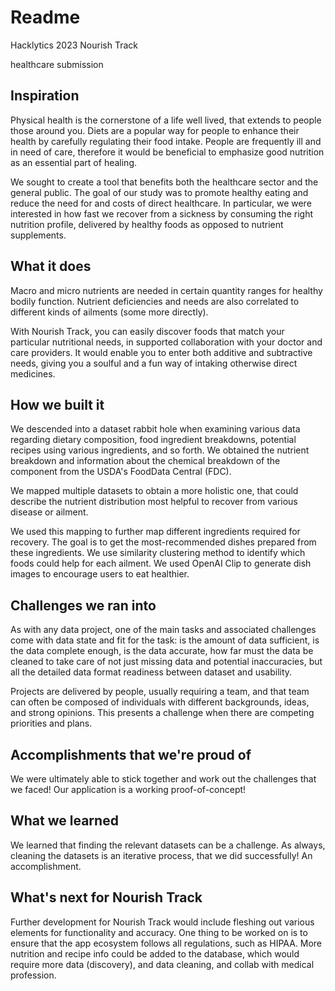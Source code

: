 # Readme

Hacklytics 2023
Nourish Track

healthcare submission

## Inspiration

Physical health is the cornerstone of a life well lived, that extends to people those around you.
Diets are a popular way for people to enhance their health by carefully regulating their food intake.
People are frequently ill and in need of care, therefore it would be beneficial to emphasize good nutrition as an essential part of healing.

We sought to create a tool that benefits both the healthcare sector and the general public. The goal of our study was to promote healthy eating and reduce the need for and costs of direct healthcare. In particular, we were interested in how fast we recover from a sickness by consuming the right nutrition profile, delivered by healthy foods as opposed to nutrient supplements. 

## What it does

Macro and micro nutrients are needed in certain quantity ranges for healthy bodily function. Nutrient deficiencies and needs are also correlated to different kinds of ailments (some more directly). 

With Nourish Track, you can easily discover foods that match your particular nutritional needs, in supported collaboration with your doctor and care providers. 
It would enable you to enter both additive and subtractive needs, giving you a soulful and a fun way of intaking otherwise direct medicines.

## How we built it
We descended into a dataset rabbit hole when examining various data regarding dietary composition, food ingredient breakdowns, potential recipes using various ingredients, and so forth.
We obtained the nutrient breakdown and information about the chemical breakdown of the component from the USDA's FoodData Central (FDC).

We mapped multiple datasets to obtain a more holistic one, that could describe the nutrient distribution most helpful to recover from various disease or ailment. 

We used this mapping to further map different ingredients required for recovery.
The goal is to get the most-recommended dishes prepared from these ingredients.
We use similarity clustering method to identify which foods could help for each ailment.
We used OpenAI Clip to generate dish images to encourage users to eat healthier. 


## Challenges we ran into
As with any data project, one of the main tasks and associated challenges come with data state and fit for the task: is the amount of data sufficient, is the data complete enough, is the data accurate, how far must the data be cleaned to take care of not just missing data and potential inaccuracies, but all the detailed data format readiness between dataset and usability. 

Projects are delivered by people, usually requiring a team, and that team can often be composed of individuals with different backgrounds, ideas, and strong opinions. This presents a challenge when there are competing priorities and plans. 

## Accomplishments that we're proud of
We were ultimately able to stick together and work out the challenges that we faced!
Our application is a working proof-of-concept!

## What we learned
We learned that finding the relevant datasets can be a challenge. 
As always, cleaning the datasets is an iterative process, that we did successfully! An accomplishment.

## What's next for Nourish Track
Further development for Nourish Track would include fleshing out various elements for functionality and accuracy. One thing to be worked on is to ensure that the app ecosystem follows all regulations, such as HIPAA. More nutrition and recipe info could be added to the database, which would require more data (discovery), and data cleaning, and collab with medical profession. 
